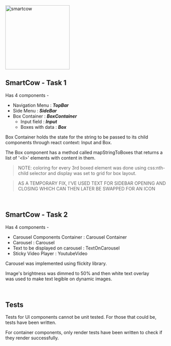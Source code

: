 <img src="https://smartcow.ai/staticfiles/images/horiz-logo-yellow.png" alt="smartcow" width="200"/>

## SmartCow - Task 1
Has 4 components -
  + Navigation Menu : ***TopBar***
  + Side Menu : ***SideBar***
  + Box Container : ***BoxContainer***
    - Input field : ***Input***
    - Boxes with data : ***Box***

Box Container holds the state for the string to be passed to its child components through react context: Input and Box.

The Box component has a method called mapStringToBoxes that returns a list of '\<li>' elements with content in them.

>NOTE: coloring for every 3rd boxed element was done using css:nth-child selector and display was set to grid for box layout.

> AS A TEMPORARY FIX, I'VE USED TEXT FOR SIDEBAR OPENING AND CLOSING WHICH CAN THEN LATER BE SWAPPED FOR AN ICON  

<br>

## SmartCow - Task 2
Has 4 components - 
  + Carousel Components Container : Carousel Container
  + Carousel : Carousel
  + Text to be displayed on carousel : TextOnCarousel
  + Sticky Video Player : YoutubeVideo

Carousel was implemented using flickity library.

Image's brightness was dimmed to 50% and then white text overlay  
was used to make text legible on dynamic images.

<br>

## Tests
Tests for UI components cannot be unit tested. For those that could be, tests have been written.  

For container components, only render tests have been written to check if they render successfully.